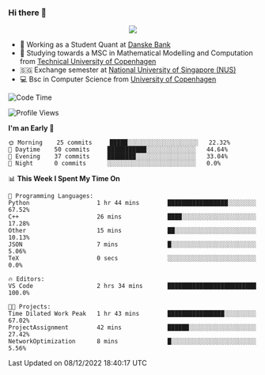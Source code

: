 ### Hi there 👋

<p align="center">
  <img src="https://media4.giphy.com/media/3ohzdKy5Z8TChSDuiA/giphy.gif?cid=ecf05e47r69cojk56gup9q8mep9liy48s94dn2uxsfh6fv39&rid=giphy.gif&ct=g" />
</p>

* 🏦 Working as a Student Quant at [Danske Bank](https://danskebank.dk)
* 🧮 Studying towards a MSC in Mathematical Modelling and Computation from [Technical University of Copenhagen](https://www.dtu.dk)
* 🇸🇬 Exchange semester at [National University of Singapore (NUS)](https://www.nus.edu.sg)
* 💻 Bsc in Computer Science from [University of Copenhagen](https://www.ku.dk/english/)


<!--START_SECTION:waka-->
![Code Time](http://img.shields.io/badge/Code%20Time-51%20hrs%207%20mins-blue)

![Profile Views](http://img.shields.io/badge/Profile%20Views-0-blue)

**I'm an Early 🐤** 

```text
🌞 Morning    25 commits     █████░░░░░░░░░░░░░░░░░░░░   22.32% 
🌆 Daytime    50 commits     ███████████░░░░░░░░░░░░░░   44.64% 
🌃 Evening    37 commits     ████████░░░░░░░░░░░░░░░░░   33.04% 
🌙 Night      0 commits      ░░░░░░░░░░░░░░░░░░░░░░░░░   0.0%

```


📊 **This Week I Spent My Time On** 

```text
💬 Programming Languages: 
Python                   1 hr 44 mins        █████████████████░░░░░░░░   67.52% 
C++                      26 mins             ████░░░░░░░░░░░░░░░░░░░░░   17.28% 
Other                    15 mins             ██░░░░░░░░░░░░░░░░░░░░░░░   10.13% 
JSON                     7 mins              █░░░░░░░░░░░░░░░░░░░░░░░░   5.06% 
TeX                      0 secs              ░░░░░░░░░░░░░░░░░░░░░░░░░   0.0%

🔥 Editors: 
VS Code                  2 hrs 34 mins       █████████████████████████   100.0%

🐱‍💻 Projects: 
Time Dilated Work Peak   1 hr 43 mins        ████████████████░░░░░░░░░   67.02% 
ProjectAssignment        42 mins             ██████░░░░░░░░░░░░░░░░░░░   27.42% 
NetworkOptimization      8 mins              █░░░░░░░░░░░░░░░░░░░░░░░░   5.56%

```


 Last Updated on 08/12/2022 18:40:17 UTC
<!--END_SECTION:waka-->
